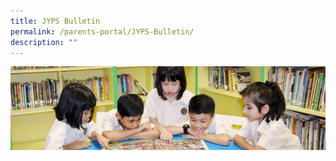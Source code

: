 ```yaml
---
title: JYPS Bulletin
permalink: /parents-portal/JYPS-Bulletin/
description: ""
---
```

![](/images/banner.gif)